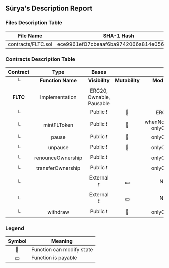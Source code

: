 ## Sūrya's Description Report

### Files Description Table


|  File Name  |  SHA-1 Hash  |
|-------------|--------------|
| contracts/FLTC.sol | ece9961ef07cbeaaf6ba9742066a814e056b6dc5 |


### Contracts Description Table


|  Contract  |         Type        |       Bases      |                  |                 |
|:----------:|:-------------------:|:----------------:|:----------------:|:---------------:|
|     └      |  **Function Name**  |  **Visibility**  |  **Mutability**  |  **Modifiers**  |
||||||
| **FLTC** | Implementation | ERC20, Ownable, Pausable |||
| └ | <Constructor> | Public ❗️ | 🛑  | ERC20 |
| └ | mintFLToken | Public ❗️ | 🛑  | whenNotPaused onlyOwner |
| └ | pause | Public ❗️ | 🛑  | onlyOwner |
| └ | unpause | Public ❗️ | 🛑  | onlyOwner |
| └ | renounceOwnership | Public ❗️ |   | onlyOwner |
| └ | transferOwnership | Public ❗️ |   | onlyOwner |
| └ | <Receive Ether> | External ❗️ |  💵 |NO❗️ |
| └ | <Fallback> | External ❗️ |  💵 |NO❗️ |
| └ | withdraw | Public ❗️ | 🛑  | onlyOwner |


### Legend

|  Symbol  |  Meaning  |
|:--------:|-----------|
|    🛑    | Function can modify state |
|    💵    | Function is payable |

